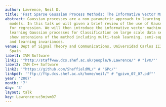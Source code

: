 ```yaml
---
author: Lawrence, Neil D.
title: 'Fast Sparse Gaussian Process Methods: The Informative Vector Machine'
abstract: Gaussian processes are a non parametric approach to learning regression
  models. In this talk we will given a brief review of the use of Gaussian processes
  for regression. We will then introduce the informative vector machine approach to
  learning Gaussian processes for Classification on large scale data sets. We will
  show extensions of the method including multi-task learning, semi-supervised learning
  and learning invariances.
venue: Dept of Signal Theory and Communications, Universidad Carlos III de Madrid,
  Spain
label1: IVM Software
link1: '"http://staffwww.dcs.shef.ac.uk/people/N.Lawrence/" # "ivm/"'
label2: IVM C++ Software
link2: '"https://github.com/SheffieldML/" # "GPc/"'
linkpdf: '"ftp://ftp.dcs.shef.ac.uk/home/neil/" # "gpivm_07_07.pdf"'
year: '2007'
month: '7'
day: '3'
layout: talk
key: Lawrence:uc3mivm07
---
```

